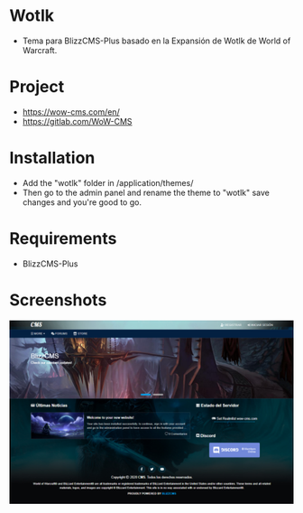 # Wotlk

* Tema para BlizzCMS-Plus basado en la Expansión de Wotlk de World of Warcraft.

# Project

* https://wow-cms.com/en/
* https://gitlab.com/WoW-CMS

# Installation

* Add the "wotlk" folder in /application/themes/
* Then go to the admin panel and rename the theme to "wotlk" save changes and you're good to go.

# Requirements

* BlizzCMS-Plus

# Screenshots

![Screenshot](Screenshot.png)